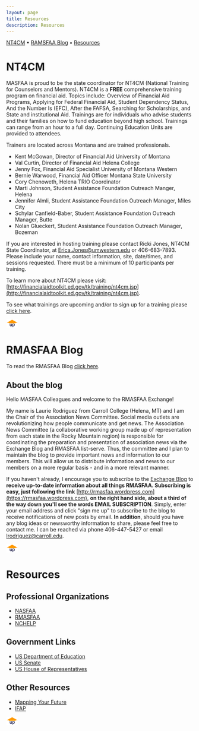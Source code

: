 ```yaml
---
layout: page
title: Resources
description: Resources
---
```

[NT4CM](#nt4cma) • [RAMSFAA Blog](#blog) • [Resources](#resourcesa)

<a id="nt4cma"></a>

# NT4CM

MASFAA is proud to be the state coordinator for NT4CM (National Training for Counselors and Mentors). NT4CM is a **FREE** comprehensive training program on financial aid. Topics include: Overview of Financial Aid Programs, Applying for Federal Financial Aid, Student Dependency Status, And the Number Is (EFC), After the FAFSA, Searching for Scholarships, and State and institutional Aid. Trainings are for individuals who advise students and their families on how to fund education beyond high school. Trainings can range from an hour to a full day. Continuing Education Units are provided to attendees.

Trainers are located across Montana and are trained professionals.

*   Kent McGowan, Director of Financial Aid University of Montana
*   Val Curtin, Director of Financial Aid Helena College
*   Jenny Fox, Financial Aid Specialist University of Montana Western
*   Bernie Warwood, Financial Aid Officer Montana State University
*   Cory Chenoweth, Helena TRIO Coordinator
*   Marti Johnson, Student Assistance Foundation Outreach Manger, Helena
*   Jennifer Almli, Student Assistance Foundation Outreach Manager, Miles City
*   Schylar Canfield-Baber, Student Assistance Foundation Outreach Manager, Butte
*   Nolan Glueckert, Student Assistance Foundation Outreach Manager, Bozeman

If you are interested in hosting training please contact Ricki Jones, NT4CM State Coordinator, at [Erica.Jones@umwestern.edu](mailto:Erica.Jones@umwestern.edu) or 406-683-7893\. Please include your name, contact information, site, date/times, and sessions requested. There must be a minimum of 10 participants per training.

To learn more about NT4CM please visit: [http://financialaidtoolkit.ed.gov/tk/training/nt4cm.jsp](http://financialaidtoolkit.ed.gov/tk/training/nt4cm.jsp).

To see what trainings are upcoming and/or to sign up for a training please [click here](http://www.cvent.com/events/2014-national-training-for-counselors-and-mentors-nt4cm-/archived-3d983593a5b148b4b30a9e9475fdb851.aspx).

[![top](../assets/images/up.gif)](#top)

<a id="blog"></a>

# RMASFAA Blog

To read the RMASFAA Blog [click here](https://rmasfaa.wordpress.com).

## About the blog

Hello MASFAA Colleagues and welcome to the RMASFAA Exchange!

My name is Laurie Rodriguez from Carroll College (Helena, MT) and I am the Chair of the Association News Committee. Social media outlets are revolutionizing how people communicate and get news. The Association News Committee (a collaborative working group made up of representation from each state in the Rocky Mountain region) is responsible for coordinating the preparation and presentation of association news via the Exchange Blog and RMASFAA list-serve. Thus, the committee and I plan to maintain the blog to provide important news and information to our members. This will allow us to distribute information and news to our members on a more regular basis - and in a more relevant manner.

If you haven't already, I encourage you to subscribe to the [Exchange Blog](https://rmasfaa.wordpress.com) to **receive up-to-date information about all things RMASFAA. Subscribing is easy, just following the link** [http://rmasfaa.wordpress.com](https://rmasfaa.wordpress.com), **on the right hand side, about a third of the way down you'll see the words EMAIL SUBSCRIPTION**. Simply, enter your email address and click "sign me up" to subscribe to the blog to receive notifications of new posts by email. **In addition**, should you have any blog ideas or newsworthy information to share, please feel free to contact me. I can be reached via phone 406-447-5427 or email [lrodriguez@carroll.edu](mailto:lrodriguez@carroll.edu).

[![top](../assets/images/up.gif)](#top)

<a id="resourcesa"></a>

# Resources

## Professional Organizations

*   [NASFAA](http://www.nasfaa.org/)
*   [RMASFAA](http://www.rmasfaa.org/)
*   [NCHELP](http://www.ncher.us/)

## Government Links

*   [US Department of Education](http://www.ed.gov/)
*   [US Senate](http://www.senate.gov/general/contact_information/senators_cfm.cfm)
*   [US House of Representatives](http://www.house.gov/)

## Other Resources

*   [Mapping Your Future](https://www.mappingyourfuture.org/)
*   [IFAP](http://www.ifap.ed.gov/ifap/index.jsp)

[![top](../assets/images/up.gif)](#top)